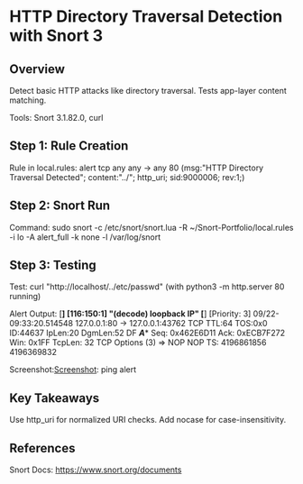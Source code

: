 # HTTP Directory Traversal Detection with Snort 3

## Overview
Detect basic HTTP attacks like directory traversal. Tests app-layer content matching.

Tools: Snort 3.1.82.0, curl

## Step 1: Rule Creation
Rule in local.rules: alert tcp any any -> any 80 (msg:"HTTP Directory Traversal Detected"; content:"../"; http_uri; sid:9000006; rev:1;)

## Step 2: Snort Run
Command: sudo snort -c /etc/snort/snort.lua -R ~/Snort-Portfolio/local.rules -i lo -A alert_full -k none -l /var/log/snort

## Step 3: Testing
Test: curl "http://localhost/../etc/passwd" (with python3 -m http.server 80 running)

Alert Output: 
[**] [116:150:1] "(decode) loopback IP" [**]
[Priority: 3] 
09/22-09:33:20.514548 127.0.0.1:80 -> 127.0.0.1:43762
TCP TTL:64 TOS:0x0 ID:44637 IpLen:20 DgmLen:52 DF
***A**** Seq: 0x462E6D11  Ack: 0xECB7F272  Win: 0x1FF  TcpLen: 32
TCP Options (3) => NOP NOP TS: 4196861856 4196369832

Screenshot:[Screenshot](Snort-Portfolio/Images/simulations/http/http_ping_alert.png): ping alert

## Key Takeaways
Use http_uri for normalized URI checks. Add nocase for case-insensitivity.

## References
Snort Docs: https://www.snort.org/documents

